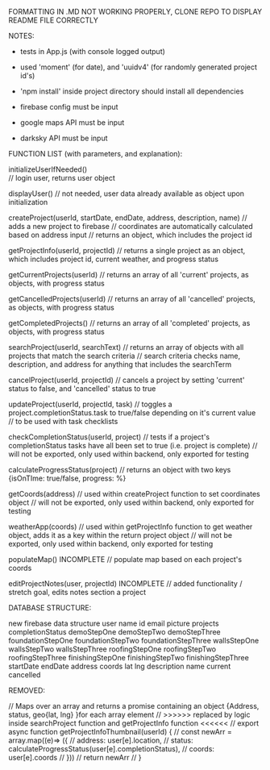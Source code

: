 FORMATTING IN .MD NOT WORKING PROPERLY, CLONE REPO TO DISPLAY README FILE CORRECTLY

NOTES:

- tests in App.js (with console logged output)

- used 'moment' (for date), and 'uuidv4' (for randomly generated project id's)

- 'npm install' inside project directory should install all dependencies

- firebase config must be input

- google maps API must be input

- darksky API must be input


FUNCTION LIST (with parameters, and explanation):

initializeUserIfNeeded()  
    // login user, returns user object

displayUser() 
    // not needed, user data already available as object upon initialization

createProject(userId, startDate, endDate, address, description, name)
    // adds a new project to firebase
    // coordinates are automatically calculated based on address input
    // returns an object, which includes the project id

getProjectInfo(userId, projectId) 
    // returns a single project as an object, which includes project id, current weather, and progress status

getCurrentProjects(userId)
    // returns an array of all 'current' projects, as objects, with progress status

getCancelledProjects(userId)
    // returns an array of all 'cancelled' projects, as objects, with progress status

getCompletedProjects()
    // returns an array of all 'completed' projects, as objects, with progress status

searchProject(userId, searchText)
    // returns an array of objects with all projects that match the search criteria
    // search criteria checks name, description, and address for anything that includes the searchTerm

cancelProject(userId, projectId)
    // cancels a project by setting 'current' status to false, and 'cancelled' status to true

updateProject(userId, projectId, task)
    // toggles a project.completionStatus.task to true/false depending on it's current value
    // to be used with task checklists

checkCompletionStatus(userId, project)
    // tests if a project's completionStatus tasks have all been set to true (i.e. project is complete)
    // will not be exported, only used within backend, only exported for testing

calculateProgressStatus(project)
    // returns an object with two keys {isOnTIme: true/false, progress: %}

getCoords(address)
    // used within createProject function to set coordinates object
    // will not be exported, only used within backend, only exported for testing

weatherApp(coords)
    // used within getProjectInfo function to get weather object, adds it as a key within the return project object
    // will not be exported, only used within backend, only exported for testing

populateMap() INCOMPLETE
    // populate map based on each project's coords 

editProjectNotes(user, projectId) INCOMPLETE
    // added functionality / stretch goal, edits notes section a project


DATABASE STRUCTURE:

new firebase data structure
    user
        name
        id
        email
        picture
        projects
            completionStatus
                demoStepOne
                demoStepTwo
                demoStepThree
                foundationStepOne
                foundationStepTwo
                foundationStepThree
                wallsStepOne
                wallsStepTwo
                wallsStepThree
                roofingStepOne
                roofingStepTwo
                roofingStepThree
                finishingStepOne
                finishingStepTwo
                finishingStepThree
          startDate
          endDate
          address
          coords
                lat
                lng
          description
          name
          current
          cancelled

 
REMOVED:

// Maps over an array and returns a promise containing an object {Address, status, geo{lat, lng} }for each array element
            //    >>>>>> replaced by logic inside searchProject function and getProjectInfo function <<<<<<
// export async function getProjectInfoThumbnail(userId) {
//   const newArr = array.map((e)=> ({ 
//     address: user[e].location,
//     status: calculateProgressStatus(user[e].completionStatus),
//     coords: user[e].coords
//   }))
//   return newArr
// }